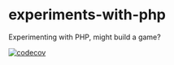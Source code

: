 # experiments-with-php
Experimenting with PHP, might build a game?

[![codecov](https://codecov.io/gh/ChrisAntaki/experiments-with-php/branch/master/graph/badge.svg)](https://codecov.io/gh/ChrisAntaki/experiments-with-php)
